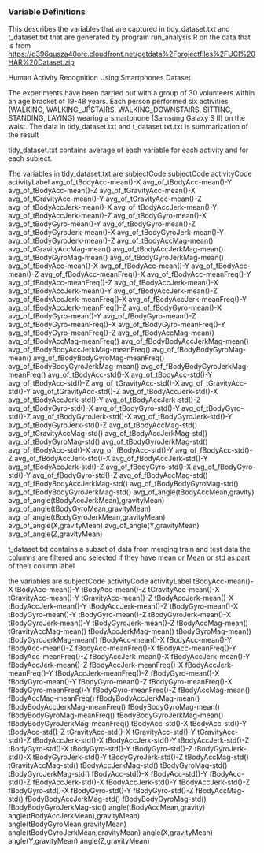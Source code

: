 ### Variable Definitions

This describes the variables that are captured in tidy_dataset.txt
and t_dataset.txt that are generated by program run_analysis.R on the
data that is from 
https://d396qusza40orc.cloudfront.net/getdata%2Fprojectfiles%2FUCI%20HAR%20Dataset.zip  

Human Activity Recognition Using Smartphones Dataset

The experiments have been carried out with a group of 30 volunteers within an age bracket of 19-48 years. Each person performed six activities (WALKING, WALKING_UPSTAIRS, WALKING_DOWNSTAIRS, SITTING, STANDING, LAYING) wearing a smartphone (Samsung Galaxy S II) on the waist. The data in tidy_dataset.txt and t_dataset.txt.txt is summarization of the result

tidy_dataset.txt contains average of each variable for each activity and for each subject.

The variables in tidy_dataset.txt are
subjectCode
subjectCode
activityCode
activityLabel
avg_of_tBodyAcc-mean()-X
avg_of_tBodyAcc-mean()-Y
avg_of_tBodyAcc-mean()-Z
avg_of_tGravityAcc-mean()-X
avg_of_tGravityAcc-mean()-Y
avg_of_tGravityAcc-mean()-Z
avg_of_tBodyAccJerk-mean()-X
avg_of_tBodyAccJerk-mean()-Y
avg_of_tBodyAccJerk-mean()-Z
avg_of_tBodyGyro-mean()-X
avg_of_tBodyGyro-mean()-Y
avg_of_tBodyGyro-mean()-Z
avg_of_tBodyGyroJerk-mean()-X
avg_of_tBodyGyroJerk-mean()-Y
avg_of_tBodyGyroJerk-mean()-Z
avg_of_tBodyAccMag-mean()
avg_of_tGravityAccMag-mean()
avg_of_tBodyAccJerkMag-mean()
avg_of_tBodyGyroMag-mean()
avg_of_tBodyGyroJerkMag-mean()
avg_of_fBodyAcc-mean()-X
avg_of_fBodyAcc-mean()-Y
avg_of_fBodyAcc-mean()-Z
avg_of_fBodyAcc-meanFreq()-X
avg_of_fBodyAcc-meanFreq()-Y
avg_of_fBodyAcc-meanFreq()-Z
avg_of_fBodyAccJerk-mean()-X
avg_of_fBodyAccJerk-mean()-Y
avg_of_fBodyAccJerk-mean()-Z
avg_of_fBodyAccJerk-meanFreq()-X
avg_of_fBodyAccJerk-meanFreq()-Y
avg_of_fBodyAccJerk-meanFreq()-Z
avg_of_fBodyGyro-mean()-X
avg_of_fBodyGyro-mean()-Y
avg_of_fBodyGyro-mean()-Z
avg_of_fBodyGyro-meanFreq()-X
avg_of_fBodyGyro-meanFreq()-Y
avg_of_fBodyGyro-meanFreq()-Z
avg_of_fBodyAccMag-mean()
avg_of_fBodyAccMag-meanFreq()
avg_of_fBodyBodyAccJerkMag-mean()
avg_of_fBodyBodyAccJerkMag-meanFreq()
avg_of_fBodyBodyGyroMag-mean()
avg_of_fBodyBodyGyroMag-meanFreq()
avg_of_fBodyBodyGyroJerkMag-mean()
avg_of_fBodyBodyGyroJerkMag-meanFreq()
avg_of_tBodyAcc-std()-X
avg_of_tBodyAcc-std()-Y
avg_of_tBodyAcc-std()-Z
avg_of_tGravityAcc-std()-X
avg_of_tGravityAcc-std()-Y
avg_of_tGravityAcc-std()-Z
avg_of_tBodyAccJerk-std()-X
avg_of_tBodyAccJerk-std()-Y
avg_of_tBodyAccJerk-std()-Z
avg_of_tBodyGyro-std()-X
avg_of_tBodyGyro-std()-Y
avg_of_tBodyGyro-std()-Z
avg_of_tBodyGyroJerk-std()-X
avg_of_tBodyGyroJerk-std()-Y
avg_of_tBodyGyroJerk-std()-Z
avg_of_tBodyAccMag-std()
avg_of_tGravityAccMag-std()
avg_of_tBodyAccJerkMag-std()
avg_of_tBodyGyroMag-std()
avg_of_tBodyGyroJerkMag-std()
avg_of_fBodyAcc-std()-X
avg_of_fBodyAcc-std()-Y
avg_of_fBodyAcc-std()-Z
avg_of_fBodyAccJerk-std()-X
avg_of_fBodyAccJerk-std()-Y
avg_of_fBodyAccJerk-std()-Z
avg_of_fBodyGyro-std()-X
avg_of_fBodyGyro-std()-Y
avg_of_fBodyGyro-std()-Z
avg_of_fBodyAccMag-std()
avg_of_fBodyBodyAccJerkMag-std()
avg_of_fBodyBodyGyroMag-std()
avg_of_fBodyBodyGyroJerkMag-std()
avg_of_angle(tBodyAccMean,gravity)
avg_of_angle(tBodyAccJerkMean),gravityMean)
avg_of_angle(tBodyGyroMean,gravityMean)
avg_of_angle(tBodyGyroJerkMean,gravityMean)
avg_of_angle(X,gravityMean)
avg_of_angle(Y,gravityMean)
avg_of_angle(Z,gravityMean)


t_dataset.txt contains a subset of data from merging train and test data
the columns are filtered and selected if they have mean or Mean or std as part of their
column label

the variables are
subjectCode
activityCode
activityLabel
tBodyAcc-mean()-X
tBodyAcc-mean()-Y
tBodyAcc-mean()-Z
tGravityAcc-mean()-X
tGravityAcc-mean()-Y
tGravityAcc-mean()-Z
tBodyAccJerk-mean()-X
tBodyAccJerk-mean()-Y
tBodyAccJerk-mean()-Z
tBodyGyro-mean()-X
tBodyGyro-mean()-Y
tBodyGyro-mean()-Z
tBodyGyroJerk-mean()-X
tBodyGyroJerk-mean()-Y
tBodyGyroJerk-mean()-Z
tBodyAccMag-mean()
tGravityAccMag-mean()
tBodyAccJerkMag-mean()
tBodyGyroMag-mean()
tBodyGyroJerkMag-mean()
fBodyAcc-mean()-X
fBodyAcc-mean()-Y
fBodyAcc-mean()-Z
fBodyAcc-meanFreq()-X
fBodyAcc-meanFreq()-Y
fBodyAcc-meanFreq()-Z
fBodyAccJerk-mean()-X
fBodyAccJerk-mean()-Y
fBodyAccJerk-mean()-Z
fBodyAccJerk-meanFreq()-X
fBodyAccJerk-meanFreq()-Y
fBodyAccJerk-meanFreq()-Z
fBodyGyro-mean()-X
fBodyGyro-mean()-Y
fBodyGyro-mean()-Z
fBodyGyro-meanFreq()-X
fBodyGyro-meanFreq()-Y
fBodyGyro-meanFreq()-Z
fBodyAccMag-mean()
fBodyAccMag-meanFreq()
fBodyBodyAccJerkMag-mean()
fBodyBodyAccJerkMag-meanFreq()
fBodyBodyGyroMag-mean()
fBodyBodyGyroMag-meanFreq()
fBodyBodyGyroJerkMag-mean()
fBodyBodyGyroJerkMag-meanFreq()
tBodyAcc-std()-X
tBodyAcc-std()-Y
tBodyAcc-std()-Z
tGravityAcc-std()-X
tGravityAcc-std()-Y
tGravityAcc-std()-Z
tBodyAccJerk-std()-X
tBodyAccJerk-std()-Y
tBodyAccJerk-std()-Z
tBodyGyro-std()-X
tBodyGyro-std()-Y
tBodyGyro-std()-Z
tBodyGyroJerk-std()-X
tBodyGyroJerk-std()-Y
tBodyGyroJerk-std()-Z
tBodyAccMag-std()
tGravityAccMag-std()
tBodyAccJerkMag-std()
tBodyGyroMag-std()
tBodyGyroJerkMag-std()
fBodyAcc-std()-X
fBodyAcc-std()-Y
fBodyAcc-std()-Z
fBodyAccJerk-std()-X
fBodyAccJerk-std()-Y
fBodyAccJerk-std()-Z
fBodyGyro-std()-X
fBodyGyro-std()-Y
fBodyGyro-std()-Z
fBodyAccMag-std()
fBodyBodyAccJerkMag-std()
fBodyBodyGyroMag-std()
fBodyBodyGyroJerkMag-std()
angle(tBodyAccMean,gravity)
angle(tBodyAccJerkMean),gravityMean)
angle(tBodyGyroMean,gravityMean)
angle(tBodyGyroJerkMean,gravityMean)
angle(X,gravityMean)
angle(Y,gravityMean)
angle(Z,gravityMean)

